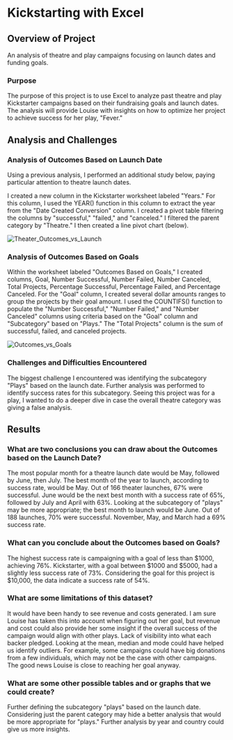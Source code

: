 # Kickstarting with Excel

## Overview of Project
An analysis of theatre and play campaigns focusing on launch dates and funding goals.

### Purpose
The purpose of this project is to use Excel to analyze past theatre and play Kickstarter campaigns based on their fundraising goals and launch dates. The analysis will provide Louise with insights on how to optimize her project to achieve success for her play, "Fever."

## Analysis and Challenges

### Analysis of Outcomes Based on Launch Date

Using a previous analysis, I performed an additional study below, paying particular attention to theatre launch dates.

I created a new column in the Kickstarter worksheet labeled "Years." For this column, I used the YEAR() function in this column to extract the year from the "Date Created Conversion" column. I created a pivot table filtering the columns by "successful," "failed," and "canceled." I filtered the parent category by "Theatre." I then created a line pivot chart (below).

![Theater_Outcomes_vs_Launch](https://user-images.githubusercontent.com/114355199/204607091-6c2545c1-43ed-401f-9c3e-3b260eda5a4c.png)


### Analysis of Outcomes Based on Goals

Within the worksheet labeled "Outcomes Based on Goals," I created columns, Goal, Number Successful, Number Failed, Number Canceled, Total Projects, Percentage Successful, Percentage Failed, and Percentage Canceled. For the "Goal" column, I created several dollar amounts ranges to group the projects by their goal amount. I used the COUNTIFS() function to populate the "Number Successful," "Number Failed," and "Number Canceled" columns using criteria based on the "Goal" column and "Subcategory" based on "Plays." The "Total Projects" column is the sum of successful, failed, and canceled projects.

![Outcomes_vs_Goals](https://user-images.githubusercontent.com/114355199/204840415-16d252cf-1c9b-43e3-a8f8-103a82df174e.png)
### Challenges and Difficulties Encountered
The biggest challenge I encountered was identifying the subcategory "Plays" based on the launch date. Further analysis was performed to identify success rates for this subcategory. Seeing this project was for a play, I wanted to do a deeper dive in case the overall theatre category was giving a false analysis.

## Results

### What are two conclusions you can draw about the Outcomes based on the Launch Date?
The most popular month for a theatre launch date would be May, followed by June, then July.
The best month of the year to launch, according to success rate, would be May. Out of 166 theater launches, 67% were successful. June would be the next best month with a success rate of 65%, followed by July and April with 63%.
Looking at the subcategory of "plays" may be more appropriate; the best month to launch would be June. Out of 188 launches, 70% were successful. November, May, and March had a 69% success rate.

### What can you conclude about the Outcomes based on Goals?
The highest success rate is campaigning with a goal of less than $1000, achieving 76%. Kickstarter, with a goal between $1000 and $5000, had a slightly less success rate of 73%. Considering the goal for this project is $10,000, the data indicate a success rate of 54%.

### What are some limitations of this dataset?
It would have been handy to see revenue and costs generated. I am sure Louise has taken this into account when figuring out her goal, but revenue and cost could also provide her some insight if the overall success of the campaign would align with other plays.
Lack of visibility into what each backer pledged. Looking at the mean, median and mode could have helped us identify outliers. For example, some campaigns could have big donations from a few individuals, which may not be the case with other campaigns. The good news Louise is close to reaching her goal anyway.

### What are some other possible tables and or graphs that we could create?
Further defining the subcategory "plays" based on the launch date. Considering just the parent category may hide a better analysis that would be more appropriate for "plays."
Further analysis by year and country could give us more insights.
